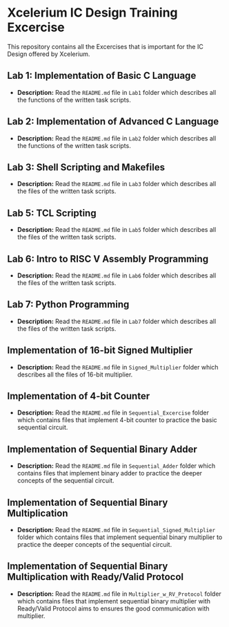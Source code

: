 # Xcelerium IC Design Training Excercise

This repository contains all the Excercises that is important for the IC Design offered by Xcelerium.

## Lab 1: Implementation of Basic C Language

- **Description:** Read the `README.md` file in `Lab1` folder which describes all the functions of the written task scripts. 

## Lab 2: Implementation of Advanced C Language

- **Description:** Read the `README.md` file in `Lab2` folder which describes all the functions of the written task scripts. 


## Lab 3: Shell Scripting and Makefiles

- **Description:** Read the `README.md` file in `Lab3` folder which describes all the files of the written task scripts. 


## Lab 5: TCL Scripting

- **Description:** Read the `README.md` file in `Lab5` folder which describes all the files of the written task scripts. 

## Lab 6: Intro to RISC V Assembly Programming

- **Description:** Read the `README.md` file in `Lab6` folder which describes all the files of the written task scripts. 

## Lab 7: Python Programming

- **Description:** Read the `README.md` file in `Lab7` folder which describes all the files of the written task scripts. 

## Implementation of 16-bit Signed Multiplier

- **Description:** Read the `README.md` file in `Signed_Multiplier` folder which describes all the files of 16-bit multiplier. 

## Implementation of 4-bit Counter

- **Description:** Read the `README.md` file in `Sequential_Excercise` folder which contains files that implement 4-bit counter to practice the basic sequential circuit. 

## Implementation of Sequential Binary Adder

- **Description:** Read the `README.md` file in `Sequential_Adder` folder which contains files that implement binary adder to practice the deeper concepts of the sequential circuit. 

## Implementation of Sequential Binary Multiplication

- **Description:** Read the `README.md` file in `Sequential_Signed_Multiplier` folder which contains files that implement sequential binary multiplier to practice the deeper concepts of the sequential circuit. 

## Implementation of Sequential Binary Multiplication with Ready/Valid Protocol

- **Description:** Read the `README.md` file in `Multiplier_w_RV_Protocol` folder which contains files that implement sequential binary multiplier with Ready/Valid Protocol aims to ensures the good communication with multiplier. 
